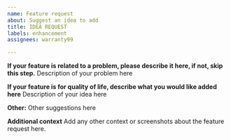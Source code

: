 ```yaml
---
name: Feature request
about: Suggest an idea to add
title: IDEA REQUEST
labels: enhancement
assignees: warranty99

---
```


**If your feature is related to a problem, please describe it here, if not, skip this step.**
Description of your problem here

**If your feature is for quality of life, describe what you would like added here**
Description of your idea here

**Other:**
Other suggestions here

**Additional context**
Add any other context or screenshots about the feature request here.
